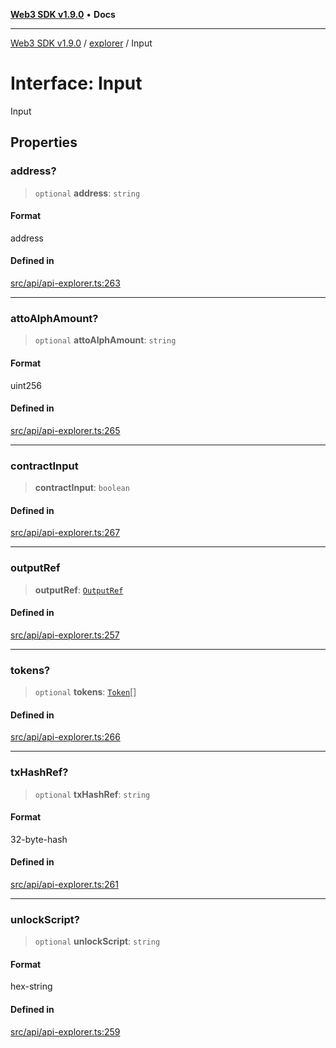[**Web3 SDK v1.9.0**](../../../README.md) • **Docs**

***

[Web3 SDK v1.9.0](../../../globals.md) / [explorer](../README.md) / Input

# Interface: Input

Input

## Properties

### address?

> `optional` **address**: `string`

#### Format

address

#### Defined in

[src/api/api-explorer.ts:263](https://github.com/Mystic-Nayy/alephium-web3/blob/c1afd789a197ce5fe21f08c2965942090157c33d/packages/web3/src/api/api-explorer.ts#L263)

***

### attoAlphAmount?

> `optional` **attoAlphAmount**: `string`

#### Format

uint256

#### Defined in

[src/api/api-explorer.ts:265](https://github.com/Mystic-Nayy/alephium-web3/blob/c1afd789a197ce5fe21f08c2965942090157c33d/packages/web3/src/api/api-explorer.ts#L265)

***

### contractInput

> **contractInput**: `boolean`

#### Defined in

[src/api/api-explorer.ts:267](https://github.com/Mystic-Nayy/alephium-web3/blob/c1afd789a197ce5fe21f08c2965942090157c33d/packages/web3/src/api/api-explorer.ts#L267)

***

### outputRef

> **outputRef**: [`OutputRef`](OutputRef.md)

#### Defined in

[src/api/api-explorer.ts:257](https://github.com/Mystic-Nayy/alephium-web3/blob/c1afd789a197ce5fe21f08c2965942090157c33d/packages/web3/src/api/api-explorer.ts#L257)

***

### tokens?

> `optional` **tokens**: [`Token`](Token.md)[]

#### Defined in

[src/api/api-explorer.ts:266](https://github.com/Mystic-Nayy/alephium-web3/blob/c1afd789a197ce5fe21f08c2965942090157c33d/packages/web3/src/api/api-explorer.ts#L266)

***

### txHashRef?

> `optional` **txHashRef**: `string`

#### Format

32-byte-hash

#### Defined in

[src/api/api-explorer.ts:261](https://github.com/Mystic-Nayy/alephium-web3/blob/c1afd789a197ce5fe21f08c2965942090157c33d/packages/web3/src/api/api-explorer.ts#L261)

***

### unlockScript?

> `optional` **unlockScript**: `string`

#### Format

hex-string

#### Defined in

[src/api/api-explorer.ts:259](https://github.com/Mystic-Nayy/alephium-web3/blob/c1afd789a197ce5fe21f08c2965942090157c33d/packages/web3/src/api/api-explorer.ts#L259)
